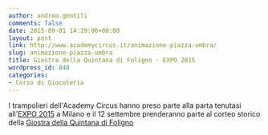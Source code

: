```yaml
---
author: andrea.gentili
comments: false
date: 2015-09-01 14:29:06+00:00
layout: post
link: http://www.academycircus.it/animazione-piazza-umbra/
slug: animazione-piazza-umbra
title: Giostra della Quintana di Foligno - EXPO 2015
wordpress_id: 848
categories:
- Corso di Giocoleria
---
```


I trampolieri dell'Academy Circus hanno preso parte alla parta tenutasi all'[EXPO 2015](http://www.expo2015.org/it) a Milano e il 12 settembre prenderanno parte al corteo storico della [Giostra della Quintana di Foligno](http://www.quintana.it/)
